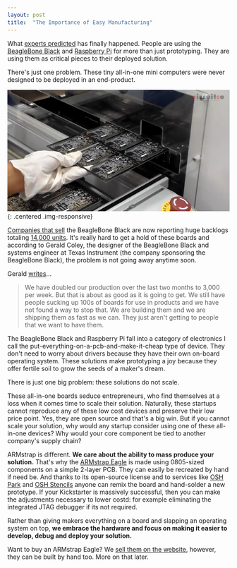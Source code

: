 ```yaml
---
layout: post
title:  "The Importance of Easy Manufacturing"
---
```

What [experts predicted][1] has finally happened.  People are using the [BeagleBone Black][2] and [Raspberry Pi][3] for more than just prototyping.  They are using them as critical pieces to their deployed solution.

There's just one problem.  These tiny all-in-one mini computers were never designed to be deployed in an end-product.

![BeagleBone Black Assembly](/img/posts/2014/03/beaglebone-black-assembly.png){: .centered .img-responsive}

[Companies that sell][4] the BeagleBone Black are now reporting huge backlogs totaling [14,000 units][5].  It's really hard to get a hold of these boards and according to Gerald Coley, the designer of the BeagleBone Black and systems engineer at Texas Instrument (the company sponsoring the BeagleBone Black), the problem is not going away anytime soon.

Gerald [writes][6]...

> We have doubled our production over the last two months to 3,000 per week. But that is about as good as it is going to get. We still have people sucking up 100s of boards for use in products and we have not found a way to stop that. We are building them and we are shipping them as fast as we can. They just aren't getting to people that we want to have them.

The BeagleBone Black and Raspberry Pi fall into a category of electronics I call the put-everything-on-a-pcb-and-make-it-cheap type of device.  They don't need to worry about drivers because they have their own on-board operating system.  These solutions make prototyping a joy because they offer fertile soil to grow the seeds of a maker's dream.

There is just one big problem: these solutions do not scale.

These all-in-one boards seduce entrepreneurs, who find themselves at a loss when it comes time to scale their solution.  Naturally, these startups cannot reproduce any of these low cost devices and preserve their low price point.  Yes, they are open source and that's a big win.  But if you cannot scale your solution, why would any startup consider using one of these all-in-one devices?  Why would your core component be tied to another company's supply chain?

ARMstrap is  different.  **We care about the ability to mass produce your solution.**  That's why the [ARMstrap Eagle][7] is made using 0805-sized components on a simple 2-layer PCB.  They can easily be recreated by hand if need be.  And thanks to its open-source license and to services like [OSH Park][8] and [OSH Stencils][9] anyone can remix the board and hand-solder a new prototype.  If your Kickstarter is massively successful, then you can make the adjustments necessary to lower costd: for example eliminating the integrated JTAG debugger if its not required.

Rather than giving makers everything on a board and slapping an operating system on top, **we embrace the hardware and focus on making it easier to develop, debug and deploy your solution.**

Want to buy an ARMstrap Eagle?  We [sell them on the website][7], however, they can be built by hand too.  More on that later.

[1]: http://www.digikey.com/en/articles/techzone/2013/jun/life-after-pi
[2]: http://beagleboard.org/Products/BeagleBone+Black
[3]: http://www.raspberrypi.org/
[4]: http://mx.mouser.com/new/embedded-solutions/beagleboneblack
[5]: http://mx.mouser.com/ProductDetail/CircuitCo/BB-BBLK-000/?qs=%2fha2pyFadugh6wNMONnDuAbTwbrIHVw4R%2f%252bth5Q2M%2fX2Gs60muroNw%3d%3d
[6]: https://groups.google.com/forum/#!topic/beagleboard/Z3JfUIkxOl8[101-125-false]
[7]: /eagle
[8]: https://oshpark.com/
[9]: http://www.oshstencils.com/



